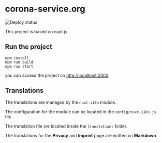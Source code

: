# corona-service.org

![Deploy status](https://github.com/andrebronko/corona-service.org/workflows/Deploy%20site/badge.svg?branch=master)

This project is based on nuxt.js

## Run the project

```
npm install
npm run build
npm run start
```

you can access the project on [http://localhost:3000](http://localhost:3000)

## Translations

The translations are managed by the `nuxt-i18n` module. 

The configuration for the module can be located in the `config/nuxt-i18n.js` file.

The translation file are located inside the `translations` folder.

The translations for the **Privacy** and **Imprint** page are written on **Markdown**.